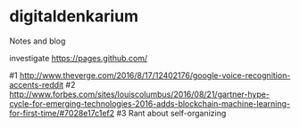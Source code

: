 # digitaldenkarium
Notes and blog

investigate https://pages.github.com/

#1 http://www.theverge.com/2016/8/17/12402176/google-voice-recognition-accents-reddit 
#2 http://www.forbes.com/sites/louiscolumbus/2016/08/21/gartner-hype-cycle-for-emerging-technologies-2016-adds-blockchain-machine-learning-for-first-time/#7028e17c1ef2
#3 Rant about self-organizing
